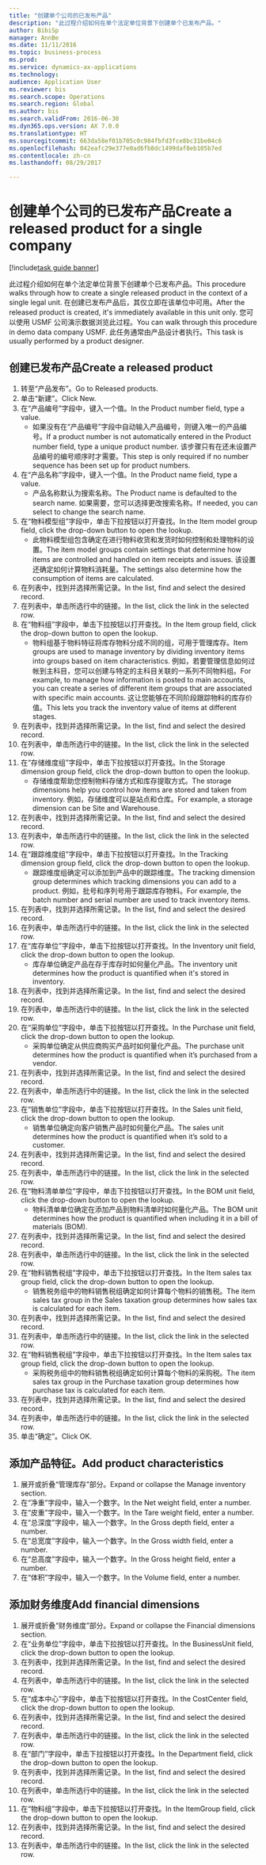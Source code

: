 ```yaml
--- 
title: "创建单个公司的已发布产品"
description: "此过程介绍如何在单个法定单位背景下创建单个已发布产品。"
author: BibiSp
manager: AnnBe
ms.date: 11/11/2016
ms.topic: business-process
ms.prod: 
ms.service: dynamics-ax-applications
ms.technology: 
audience: Application User
ms.reviewer: bis
ms.search.scope: Operations
ms.search.region: Global
ms.author: bis
ms.search.validFrom: 2016-06-30
ms.dyn365.ops.version: AX 7.0.0
ms.translationtype: HT
ms.sourcegitcommit: 663da58ef01b705c0c984fbfd3fce8bc31be04c6
ms.openlocfilehash: 042eafc29e377e0ad6fb8dc1499daf8eb105b7ed
ms.contentlocale: zh-cn
ms.lasthandoff: 08/29/2017

---
```

# <a name="create-a-released-product-for-a-single-company"></a><span data-ttu-id="f9ba3-103">创建单个公司的已发布产品</span><span class="sxs-lookup"><span data-stu-id="f9ba3-103">Create a released product for a single company</span></span>

[!include[task guide banner](../../includes/task-guide-banner.md)]

<span data-ttu-id="f9ba3-104">此过程介绍如何在单个法定单位背景下创建单个已发布产品。</span><span class="sxs-lookup"><span data-stu-id="f9ba3-104">This procedure walks through how to create a single released product in the context of a single legal unit.</span></span> <span data-ttu-id="f9ba3-105">在创建已发布产品后，其仅立即在该单位中可用。</span><span class="sxs-lookup"><span data-stu-id="f9ba3-105">After the released product is created,  it's immediately available in this unit only.</span></span> <span data-ttu-id="f9ba3-106">您可以使用 USMF 公司演示数据浏览此过程。</span><span class="sxs-lookup"><span data-stu-id="f9ba3-106">You can walk through this procedure in demo data company USMF.</span></span> <span data-ttu-id="f9ba3-107">此任务通常由产品设计者执行。</span><span class="sxs-lookup"><span data-stu-id="f9ba3-107">This task is usually performed by a product designer.</span></span>


## <a name="create-a-released-product"></a><span data-ttu-id="f9ba3-108">创建已发布产品</span><span class="sxs-lookup"><span data-stu-id="f9ba3-108">Create a released product</span></span>
1. <span data-ttu-id="f9ba3-109">转至“产品发布”。</span><span class="sxs-lookup"><span data-stu-id="f9ba3-109">Go to Released products.</span></span>
2. <span data-ttu-id="f9ba3-110">单击“新建”。</span><span class="sxs-lookup"><span data-stu-id="f9ba3-110">Click New.</span></span>
3. <span data-ttu-id="f9ba3-111">在“产品编号”字段中，键入一个值。</span><span class="sxs-lookup"><span data-stu-id="f9ba3-111">In the Product number field, type a value.</span></span>
    * <span data-ttu-id="f9ba3-112">如果没有在“产品编号”字段中自动输入产品编号，则键入唯一的产品编号。</span><span class="sxs-lookup"><span data-stu-id="f9ba3-112">If a product number is not automatically entered in the Product number field, type a unique product number.</span></span> <span data-ttu-id="f9ba3-113">该步骤只有在还未设置产品编号的编号顺序时才需要。</span><span class="sxs-lookup"><span data-stu-id="f9ba3-113">This step is only  required if no number sequence has been set up for product numbers.</span></span>  
4. <span data-ttu-id="f9ba3-114">在“产品名称”字段中，键入一个值。</span><span class="sxs-lookup"><span data-stu-id="f9ba3-114">In the Product name field, type a value.</span></span>
    * <span data-ttu-id="f9ba3-115">产品名称默认为搜索名称。</span><span class="sxs-lookup"><span data-stu-id="f9ba3-115">The Product name is defaulted to the search name.</span></span> <span data-ttu-id="f9ba3-116">如果需要，您可以选择更改搜索名称。</span><span class="sxs-lookup"><span data-stu-id="f9ba3-116">If needed, you can select to change the search name.</span></span>  
5. <span data-ttu-id="f9ba3-117">在“物料模型组”字段中，单击下拉按钮以打开查找。</span><span class="sxs-lookup"><span data-stu-id="f9ba3-117">In the Item model group field, click the drop-down button to open the lookup.</span></span>
    * <span data-ttu-id="f9ba3-118">此物料模型组包含确定在进行物料收货和发货时如何控制和处理物料的设置。</span><span class="sxs-lookup"><span data-stu-id="f9ba3-118">The item model groups contain settings that determine how items are controlled and handled on item receipts and issues.</span></span> <span data-ttu-id="f9ba3-119">该设置还确定如何计算物料消耗量。</span><span class="sxs-lookup"><span data-stu-id="f9ba3-119">The settings also determine how the consumption of items are calculated.</span></span>  
6. <span data-ttu-id="f9ba3-120">在列表中，找到并选择所需记录。</span><span class="sxs-lookup"><span data-stu-id="f9ba3-120">In the list, find and select the desired record.</span></span>
7. <span data-ttu-id="f9ba3-121">在列表中，单击所选行中的链接。</span><span class="sxs-lookup"><span data-stu-id="f9ba3-121">In the list, click the link in the selected row.</span></span>
8. <span data-ttu-id="f9ba3-122">在“物料组”字段中，单击下拉按钮以打开查找。</span><span class="sxs-lookup"><span data-stu-id="f9ba3-122">In the Item group field, click the drop-down button to open the lookup.</span></span>
    * <span data-ttu-id="f9ba3-123">物料组基于物料特征将库存物料分成不同的组，可用于管理库存。</span><span class="sxs-lookup"><span data-stu-id="f9ba3-123">Item groups are used to manage inventory by dividing inventory items into groups based on item characteristics.</span></span> <span data-ttu-id="f9ba3-124">例如，若要管理信息如何过帐到主科目，您可以创建与特定的主科目关联的一系列不同物料组。</span><span class="sxs-lookup"><span data-stu-id="f9ba3-124">For example, to manage how information is posted to main accounts, you can create a series of different item groups that are associated with specific main accounts.</span></span> <span data-ttu-id="f9ba3-125">这让您能够在不同阶段跟踪物料的库存价值。</span><span class="sxs-lookup"><span data-stu-id="f9ba3-125">This lets you track the inventory value of items at different stages.</span></span>  
9. <span data-ttu-id="f9ba3-126">在列表中，找到并选择所需记录。</span><span class="sxs-lookup"><span data-stu-id="f9ba3-126">In the list, find and select the desired record.</span></span>
10. <span data-ttu-id="f9ba3-127">在列表中，单击所选行中的链接。</span><span class="sxs-lookup"><span data-stu-id="f9ba3-127">In the list, click the link in the selected row.</span></span>
11. <span data-ttu-id="f9ba3-128">在“存储维度组”字段中，单击下拉按钮以打开查找。</span><span class="sxs-lookup"><span data-stu-id="f9ba3-128">In the Storage dimension group field, click the drop-down button to open the lookup.</span></span>
    * <span data-ttu-id="f9ba3-129">存储维度帮助您控制物料存储方式和库存提取方式。</span><span class="sxs-lookup"><span data-stu-id="f9ba3-129">The storage dimensions help you control how items are stored and taken from inventory.</span></span> <span data-ttu-id="f9ba3-130">例如，存储维度可以是站点和仓库。</span><span class="sxs-lookup"><span data-stu-id="f9ba3-130">For example, a storage dimension can be Site and Warehouse.</span></span>  
12. <span data-ttu-id="f9ba3-131">在列表中，找到并选择所需记录。</span><span class="sxs-lookup"><span data-stu-id="f9ba3-131">In the list, find and select the desired record.</span></span>
13. <span data-ttu-id="f9ba3-132">在列表中，单击所选行中的链接。</span><span class="sxs-lookup"><span data-stu-id="f9ba3-132">In the list, click the link in the selected row.</span></span>
14. <span data-ttu-id="f9ba3-133">在“跟踪维度组”字段中，单击下拉按钮以打开查找。</span><span class="sxs-lookup"><span data-stu-id="f9ba3-133">In the Tracking dimension group field, click the drop-down button to open the lookup.</span></span>
    * <span data-ttu-id="f9ba3-134">跟踪维度组确定可以添加到产品中的跟踪维度。</span><span class="sxs-lookup"><span data-stu-id="f9ba3-134">The tracking dimension group determines which tracking dimensions you can add to a product.</span></span> <span data-ttu-id="f9ba3-135">例如，批号和序列号用于跟踪库存物料。</span><span class="sxs-lookup"><span data-stu-id="f9ba3-135">For example, the batch number and serial number are used to track inventory items.</span></span>  
15. <span data-ttu-id="f9ba3-136">在列表中，找到并选择所需记录。</span><span class="sxs-lookup"><span data-stu-id="f9ba3-136">In the list, find and select the desired record.</span></span>
16. <span data-ttu-id="f9ba3-137">在列表中，单击所选行中的链接。</span><span class="sxs-lookup"><span data-stu-id="f9ba3-137">In the list, click the link in the selected row.</span></span>
17. <span data-ttu-id="f9ba3-138">在“库存单位”字段中，单击下拉按钮以打开查找。</span><span class="sxs-lookup"><span data-stu-id="f9ba3-138">In the Inventory unit field, click the drop-down button to open the lookup.</span></span>
    * <span data-ttu-id="f9ba3-139">库存单位确定产品在存于库存时如何量化产品。</span><span class="sxs-lookup"><span data-stu-id="f9ba3-139">The inventory unit determines how the product is quantified when it's stored in inventory.</span></span>  
18. <span data-ttu-id="f9ba3-140">在列表中，找到并选择所需记录。</span><span class="sxs-lookup"><span data-stu-id="f9ba3-140">In the list, find and select the desired record.</span></span>
19. <span data-ttu-id="f9ba3-141">在列表中，单击所选行中的链接。</span><span class="sxs-lookup"><span data-stu-id="f9ba3-141">In the list, click the link in the selected row.</span></span>
20. <span data-ttu-id="f9ba3-142">在“采购单位”字段中，单击下拉按钮以打开查找。</span><span class="sxs-lookup"><span data-stu-id="f9ba3-142">In the Purchase unit field, click the drop-down button to open the lookup.</span></span>
    * <span data-ttu-id="f9ba3-143">采购单位确定从供应商购买产品时如何量化产品。</span><span class="sxs-lookup"><span data-stu-id="f9ba3-143">The purchase unit determines how the product is quantified when it’s purchased from a vendor.</span></span>  
21. <span data-ttu-id="f9ba3-144">在列表中，找到并选择所需记录。</span><span class="sxs-lookup"><span data-stu-id="f9ba3-144">In the list, find and select the desired record.</span></span>
22. <span data-ttu-id="f9ba3-145">在列表中，单击所选行中的链接。</span><span class="sxs-lookup"><span data-stu-id="f9ba3-145">In the list, click the link in the selected row.</span></span>
23. <span data-ttu-id="f9ba3-146">在“销售单位”字段中，单击下拉按钮以打开查找。</span><span class="sxs-lookup"><span data-stu-id="f9ba3-146">In the Sales unit field, click the drop-down button to open the lookup.</span></span>
    * <span data-ttu-id="f9ba3-147">销售单位确定向客户销售产品时如何量化产品。</span><span class="sxs-lookup"><span data-stu-id="f9ba3-147">The sales unit determines how the product is quantified when it’s sold to a customer.</span></span>  
24. <span data-ttu-id="f9ba3-148">在列表中，找到并选择所需记录。</span><span class="sxs-lookup"><span data-stu-id="f9ba3-148">In the list, find and select the desired record.</span></span>
25. <span data-ttu-id="f9ba3-149">在列表中，单击所选行中的链接。</span><span class="sxs-lookup"><span data-stu-id="f9ba3-149">In the list, click the link in the selected row.</span></span>
26. <span data-ttu-id="f9ba3-150">在“物料清单单位”字段中，单击下拉按钮以打开查找。</span><span class="sxs-lookup"><span data-stu-id="f9ba3-150">In the BOM unit field, click the drop-down button to open the lookup.</span></span>
    * <span data-ttu-id="f9ba3-151">物料清单单位确定在添加产品到物料清单时如何量化产品。</span><span class="sxs-lookup"><span data-stu-id="f9ba3-151">The BOM unit determines how the product is quantified when including it in a bill of materials (BOM).</span></span>  
27. <span data-ttu-id="f9ba3-152">在列表中，找到并选择所需记录。</span><span class="sxs-lookup"><span data-stu-id="f9ba3-152">In the list, find and select the desired record.</span></span>
28. <span data-ttu-id="f9ba3-153">在列表中，单击所选行中的链接。</span><span class="sxs-lookup"><span data-stu-id="f9ba3-153">In the list, click the link in the selected row.</span></span>
29. <span data-ttu-id="f9ba3-154">在“物料销售税组”字段中，单击下拉按钮以打开查找。</span><span class="sxs-lookup"><span data-stu-id="f9ba3-154">In the Item sales tax group field, click the drop-down button to open the lookup.</span></span>
    * <span data-ttu-id="f9ba3-155">销售税务组中的物料销售税组确定如何计算每个物料的销售税。</span><span class="sxs-lookup"><span data-stu-id="f9ba3-155">The item sales tax group in the Sales taxation group determines how sales tax is calculated for each item.</span></span>  
30. <span data-ttu-id="f9ba3-156">在列表中，找到并选择所需记录。</span><span class="sxs-lookup"><span data-stu-id="f9ba3-156">In the list, find and select the desired record.</span></span>
31. <span data-ttu-id="f9ba3-157">在列表中，单击所选行中的链接。</span><span class="sxs-lookup"><span data-stu-id="f9ba3-157">In the list, click the link in the selected row.</span></span>
32. <span data-ttu-id="f9ba3-158">在“物料销售税组”字段中，单击下拉按钮以打开查找。</span><span class="sxs-lookup"><span data-stu-id="f9ba3-158">In the Item sales tax group field, click the drop-down button to open the lookup.</span></span>
    * <span data-ttu-id="f9ba3-159">采购税务组中的物料销售税组确定如何计算每个物料的采购税。</span><span class="sxs-lookup"><span data-stu-id="f9ba3-159">The item sales tax group in the Purchase taxation group determines how purchase tax is calculated for each item.</span></span>  
33. <span data-ttu-id="f9ba3-160">在列表中，找到并选择所需记录。</span><span class="sxs-lookup"><span data-stu-id="f9ba3-160">In the list, find and select the desired record.</span></span>
34. <span data-ttu-id="f9ba3-161">在列表中，单击所选行中的链接。</span><span class="sxs-lookup"><span data-stu-id="f9ba3-161">In the list, click the link in the selected row.</span></span>
35. <span data-ttu-id="f9ba3-162">单击“确定”。</span><span class="sxs-lookup"><span data-stu-id="f9ba3-162">Click OK.</span></span>

## <a name="add-product-characteristics"></a><span data-ttu-id="f9ba3-163">添加产品特征。</span><span class="sxs-lookup"><span data-stu-id="f9ba3-163">Add product characteristics</span></span>
1. <span data-ttu-id="f9ba3-164">展开或折叠“管理库存”部分。</span><span class="sxs-lookup"><span data-stu-id="f9ba3-164">Expand or collapse the Manage inventory section.</span></span>
2. <span data-ttu-id="f9ba3-165">在“净重”字段中，输入一个数字。</span><span class="sxs-lookup"><span data-stu-id="f9ba3-165">In the Net weight field, enter a number.</span></span>
3. <span data-ttu-id="f9ba3-166">在“皮重”字段中，输入一个数字。</span><span class="sxs-lookup"><span data-stu-id="f9ba3-166">In the Tare weight field, enter a number.</span></span>
4. <span data-ttu-id="f9ba3-167">在“总深度”字段中，输入一个数字。</span><span class="sxs-lookup"><span data-stu-id="f9ba3-167">In the Gross depth field, enter a number.</span></span>
5. <span data-ttu-id="f9ba3-168">在“总宽度”字段中，输入一个数字。</span><span class="sxs-lookup"><span data-stu-id="f9ba3-168">In the Gross width field, enter a number.</span></span>
6. <span data-ttu-id="f9ba3-169">在“总高度”字段中，输入一个数字。</span><span class="sxs-lookup"><span data-stu-id="f9ba3-169">In the Gross height field, enter a number.</span></span>
7. <span data-ttu-id="f9ba3-170">在“体积”字段中，输入一个数字。</span><span class="sxs-lookup"><span data-stu-id="f9ba3-170">In the Volume field, enter a number.</span></span>

## <a name="add-financial-dimensions"></a><span data-ttu-id="f9ba3-171">添加财务维度</span><span class="sxs-lookup"><span data-stu-id="f9ba3-171">Add financial dimensions</span></span>
1. <span data-ttu-id="f9ba3-172">展开或折叠“财务维度”部分。</span><span class="sxs-lookup"><span data-stu-id="f9ba3-172">Expand or collapse the Financial dimensions section.</span></span>
2. <span data-ttu-id="f9ba3-173">在“业务单位”字段中，单击下拉按钮以打开查找。</span><span class="sxs-lookup"><span data-stu-id="f9ba3-173">In the BusinessUnit field, click the drop-down button to open the lookup.</span></span>
3. <span data-ttu-id="f9ba3-174">在列表中，找到并选择所需记录。</span><span class="sxs-lookup"><span data-stu-id="f9ba3-174">In the list, find and select the desired record.</span></span>
4. <span data-ttu-id="f9ba3-175">在列表中，单击所选行中的链接。</span><span class="sxs-lookup"><span data-stu-id="f9ba3-175">In the list, click the link in the selected row.</span></span>
5. <span data-ttu-id="f9ba3-176">在“成本中心”字段中，单击下拉按钮以打开查找。</span><span class="sxs-lookup"><span data-stu-id="f9ba3-176">In the CostCenter field, click the drop-down button to open the lookup.</span></span>
6. <span data-ttu-id="f9ba3-177">在列表中，找到并选择所需记录。</span><span class="sxs-lookup"><span data-stu-id="f9ba3-177">In the list, find and select the desired record.</span></span>
7. <span data-ttu-id="f9ba3-178">在列表中，单击所选行中的链接。</span><span class="sxs-lookup"><span data-stu-id="f9ba3-178">In the list, click the link in the selected row.</span></span>
8. <span data-ttu-id="f9ba3-179">在“部门”字段中，单击下拉按钮以打开查找。</span><span class="sxs-lookup"><span data-stu-id="f9ba3-179">In the Department field, click the drop-down button to open the lookup.</span></span>
9. <span data-ttu-id="f9ba3-180">在列表中，找到并选择所需记录。</span><span class="sxs-lookup"><span data-stu-id="f9ba3-180">In the list, find and select the desired record.</span></span>
10. <span data-ttu-id="f9ba3-181">在列表中，单击所选行中的链接。</span><span class="sxs-lookup"><span data-stu-id="f9ba3-181">In the list, click the link in the selected row.</span></span>
11. <span data-ttu-id="f9ba3-182">在“物料组”字段中，单击下拉按钮以打开查找。</span><span class="sxs-lookup"><span data-stu-id="f9ba3-182">In the ItemGroup field, click the drop-down button to open the lookup.</span></span>
12. <span data-ttu-id="f9ba3-183">在列表中，找到并选择所需记录。</span><span class="sxs-lookup"><span data-stu-id="f9ba3-183">In the list, find and select the desired record.</span></span>
13. <span data-ttu-id="f9ba3-184">在列表中，单击所选行中的链接。</span><span class="sxs-lookup"><span data-stu-id="f9ba3-184">In the list, click the link in the selected row.</span></span>


